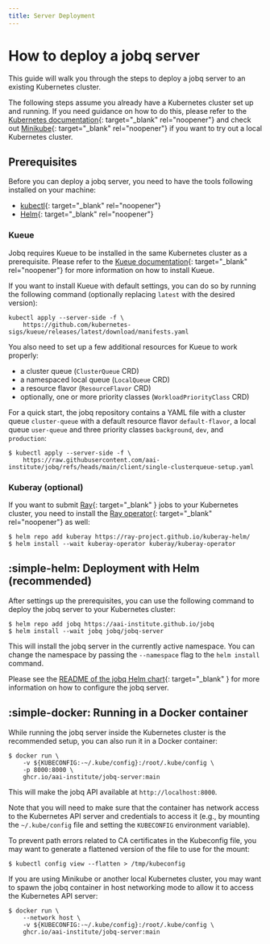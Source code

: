 ```yaml
---
title: Server Deployment
---
```


# How to deploy a jobq server

This guide will walk you through the steps to deploy a jobq server to an existing Kubernetes cluster.

The following steps assume you already have a Kubernetes cluster set up and running.
If you need guidance on how to do this, please refer to the [Kubernetes documentation](https://kubernetes.io/docs/setup/){: target="\_blank" rel="noopener"} and check out [Minikube](https://minikube.sigs.k8s.io/docs/){: target="\_blank" rel="noopener"} if you want to try out a local Kubernetes cluster.

## Prerequisites

Before you can deploy a jobq server, you need to have the tools following installed on your machine:

-   [kubectl](https://kubernetes.io/docs/tasks/tools/){: target="\_blank" rel="noopener"}
-   [Helm](https://helm.sh/){: target="\_blank" rel="noopener"}

### Kueue

Jobq requires Kueue to be installed in the same Kubernetes cluster as a prerequisite. Please refer to the [Kueue documentation](https://kueue.sigs.k8s.io/docs/installation/){: target="\_blank" rel="noopener"} for more information on how to install Kueue.

If you want to install Kueue with default settings, you can do so by running the following command (optionally replacing `latest` with the desired version):

```console
kubectl apply --server-side -f \
    https://github.com/kubernetes-sigs/kueue/releases/latest/download/manifests.yaml
```

You also need to set up a few additional resources for Kueue to work properly:

-   a cluster queue (`ClusterQueue` CRD)
-   a namespaced local queue (`LocalQueue` CRD)
-   a resource flavor (`ResourceFlavor` CRD)
-   optionally, one or more priority classes (`WorkloadPriorityClass` CRD)

For a quick start, the jobq repository contains a YAML file with a cluster queue `cluster-queue` with a default resource flavor `default-flavor`, a local queue `user-queue` and three priority classes `background`, `dev`, and `production`:

```console
$ kubectl apply --server-side -f \
    https://raw.githubusercontent.com/aai-institute/jobq/refs/heads/main/client/single-clusterqueue-setup.yaml
```

### Kuberay (optional)

If you want to submit [Ray](https://ray.io){: target="\_blank" } jobs to your Kubernetes cluster, you need to install the [Ray operator](https://docs.ray.io/en/latest/cluster/kubernetes/getting-started.html){: target="\_blank" rel="noopener"} as well:

```console
$ helm repo add kuberay https://ray-project.github.io/kuberay-helm/
$ helm install --wait kuberay-operator kuberay/kuberay-operator
```

## :simple-helm: Deployment with Helm (recommended)

After settings up the prerequisites, you can use the following command to deploy the jobq server to your Kubernetes cluster:

```console
$ helm repo add jobq https://aai-institute.github.io/jobq
$ helm install --wait jobq jobq/jobq-server
```

This will install the jobq server in the currently active namespace.
You can change the namespace by passing the `--namespace` flag to the `helm install` command.

Please see the [README of the jobq Helm chart](https://github.com/aai-institute/jobq/tree/main/backend/deploy/jobq-server){: target="\_blank" } for more information on how to configure the jobq server.

## :simple-docker: Running in a Docker container

While running the jobq server inside the Kubernetes cluster is the recommended setup, you can also run it in a Docker container:

```console
$ docker run \
    -v ${KUBECONFIG:-~/.kube/config}:/root/.kube/config \
    -p 8000:8000 \
    ghcr.io/aai-institute/jobq-server:main
```

This will make the jobq API available at `http://localhost:8000`.

Note that you will need to make sure that the container has network access to the Kubernetes API server and credentials to access it (e.g., by mounting the `~/.kube/config` file and setting the `KUBECONFIG` environment variable).

To prevent path errors related to CA certificates in the Kubeconfig file, you may want to generate a flattened version of the file to use for the mount:

```console
$ kubectl config view --flatten > /tmp/kubeconfig
```

If you are using Minikube or another local Kubernetes cluster, you may want to spawn the jobq container in host networking mode to allow it to access the Kubernetes API server:

```console
$ docker run \
    --network host \
    -v ${KUBECONFIG:-~/.kube/config}:/root/.kube/config \
    ghcr.io/aai-institute/jobq-server:main
```

